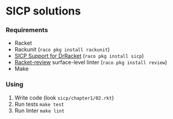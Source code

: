 # SICP solutions 

### Requirements

*  Racket
*  Rackunit (`raco pkg install rackunit`)
*  [SICP Support for DrRacket](https://docs.racket-lang.org/sicp-manual/index.html) (`raco pkg install sicp`)
*  [Racket-review](https://github.com/Bogdanp/racket-review) surface-level linter (`raco pkg install review`)
*  Make

### Using

1.  Write code (look `sicp/chapter1/02.rkt`)
2.  Run tests `make test`
3.  Run linter `make lint`
